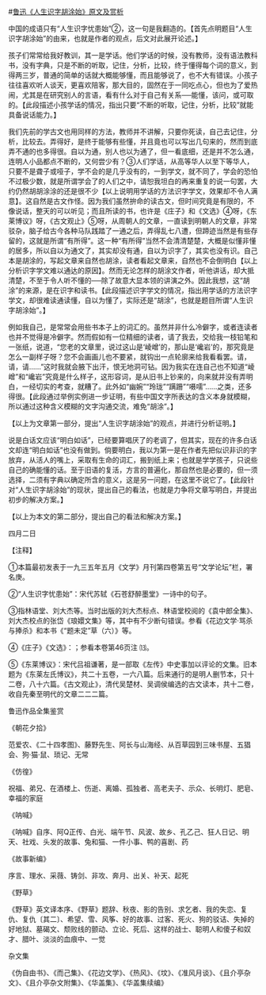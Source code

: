 #[鲁迅《人生识字胡涂始》原文及赏析](https://www.vrrw.net/wx/8610.html)

中国的成语只有“人生识字忧患始”②，这一句是我翻造的。【首先点明题目“人生识字胡涂始”的由来，也就是作者的观点，后文对此展开论述。】

孩子们常常给我好教训，其一是学话。他们学话的时候，没有教师，没有语法教科书，没有字典，只是不断的听取，记住，分析，比较，终于懂得每个词的意义，到得两三岁，普通的简单的话就大概能够懂，而且能够说了，也不大有错误。小孩子往往喜欢听人谈天，更喜欢陪客，那大目的，固然在于一同吃点心，但也为了爱热闹，尤其是在研究别人的言语，看有什么对于自己有关系──能懂，该问，或可取的。【此段描述小孩学话的情况，指出只要“不断的听取，记住，分析，比较”就能具备说话能力。】



我们先前的学古文也用同样的方法，教师并不讲解，只要你死读，自己去记住，分析，比较去。弄得好，是终于能够有些懂，并且竟也可以写出几句来的，然而到底弄不通的也多得很。自以为通，别人也以为通了，但一看底细，还是并不怎么通，连明人小品都点不断的，又何尝少有？③人们学话，从高等华人以至下等华人，只要不是聋子或哑子，学不会的是几乎没有的，一到学文，就不同了，学会的恐怕不过极少数，就是所谓学会了的人们之中，请恕我坦白的再来重复的说一句罢，大约仍然胡胡涂涂的还是很不少【以上说明用学话的方法识字学文，效果却不令人满意】。这自然是古文作怪。因为我们虽然拚命的读古文，但时间究竟是有限的，不像说话，整天的可以听见；而且所读的书，也许是《庄子》和《文选》④呀，《东莱博议》呀，《古文观止》⑤呀，从周朝人的文章，一直读到明朝人的文章，非常驳杂，脑子给古今各种马队践踏了一通之后，弄得乱七八遭，但蹄迹当然是有些存留的，这就是所谓“有所得”。这一种“有所得”当然不会清清楚楚，大概是似懂非懂的居多，所以自以为通文了，其实却没有通，自以为识字了，其实也没有识。自己本是胡涂的，写起文章来自然也胡涂，读者看起文章来，自然也不会倒明白【以上分析识字学文难以通达的原因】。然而无论怎样的胡涂文作者，听他讲话，却大抵清楚，不至于令人听不懂的──除了故意大显本领的讲演之外。因此我想，这“胡涂”的来源，是在识字和读书。【此段描述识字学文的情况，指出用学话的方法识字学文，却很难读通读懂，自以为懂了，实际还是“胡涂”，也就是题目所谓“人生识字胡涂始”。】

例如我自己，是常常会用些书本子上的词汇的。虽然并非什么冷僻字，或者连读者也并不觉得是冷僻字。然而假如有一位精细的读者，请了我去，交给我一枝铅笔和一张纸，说道，“您老的文章里，说过这山是‘崚嶒’的，那山是‘巉岩’的，那究竟是怎么一副样子呀？您不会画画儿也不要紧，就钩出一点轮廓来给我看看罢。请，请，请……”这时我就会腋下出汗，恨无地洞可钻。因为我实在连自己也不知道“崚嶒”和“巉岩”究竟是什么样子，这形容词，是从旧书上钞来的，向来就并没有弄明白，一经切实的考查，就糟了。此外如“幽婉”“玲珑”“蹒跚”“嗫嚅”……之类，还多得很。【此段通过举例实例进一步证明，有些中国文字所表达的含义本身就模糊，所以通过这种含义模糊的文字沟通交流，难免“胡涂”。】

【以上为文章第一部分，提出“人生识字胡涂始”的观点，并进行分析证明。】

说是白话文应该“明白如话”，已经要算唱厌了的老调了，但其实，现在的许多白话文却连“明白如话”也没有做到。倘要明白，我以为第一是在作者先把似识非识的字放弃，从活人的嘴上，采取有生命的词汇，搬到纸上来；也就是学学孩子，只说些自己的确能懂的话。至于旧语的复活，方言的普遍化，那自然也是必要的，但一须选择，二须有字典以确定所含的意义，这是另一问题，在这里不说它了。【此段针对“人生识字胡涂始”的现状，提出自己的看法，也就是力争将文章写明白，并提出初步的解决方案。】

【以上为本文的第二部分，提出自己的看法和解决方案。】

四月二日





【注释】

①本篇最初发表于一九三五年五月《文学》月刊第四卷第五号“文学论坛”栏，署名庚。

②“人生识字忧患始”：宋代苏轼《石苍舒醉墨堂》一诗中的句子。

③指林语堂、刘大杰等。当时出版的刘大杰标点、林语堂校阅的《袁中郎全集》、刘大杰校点的张岱《琅嬛文集》等，其中有不少断句错误。参看《花边文学·骂杀与捧杀》和本书《“题未定”草（六）》等。

④《庄子》《文选》：；参看本卷第46页注 ⒀。

⑤《东莱博议》：宋代吕祖谦著，是一部取《左传》中史事加以评论的文集。旧本题为《东莱左氏博议》，共二十五卷，一六八篇。后来通行的是明人删节本，只十二卷，八十六篇。《古文观止》，清代吴楚材、吴调侯编选的古文读本，共十二卷，收自先秦至明代的文章二二二篇。

鲁迅作品全集鉴赏

《朝花夕拾》

范爱农、《二十四孝图》、藤野先生、阿长与山海经、从百草园到三味书屋、五猖会、狗·猫·鼠、琐记、无常

《仿徨》

祝福、弟兄、在酒楼上、伤逝、离婚、孤独者、高老夫子、示众、长明灯、肥皂、幸福的家庭

《呐喊》

《呐喊》自序、阿Q正传、白光、端午节、风波、故乡、孔乙己、狂人日记、明天、社戏、头发的故事、兔和猫、一件小事、鸭的喜剧、药

《故事新编》

序言、理水、采薇、铸剑、非攻、奔月、出关、补天、起死

《野草》

《野草》英文译本序、《野草》题辞、秋夜、影的告别、求乞者、我的失恋、复仇、复仇〔其二〕、希望、雪、风筝、好的故事、过客、死火、狗的驳诘、失掉的好地狱、墓碣文、颓败线的颤动、立论、死后、这样的战士、聪明人和傻子和奴才、腊叶、淡淡的血痕中、一觉

杂文集

《伪自由书》、《而己集》、《花边文学》、《热风》、《坟》、《准风月谈》、《且介亭杂文》、《且介亭杂文附集》、《华盖集》、《华盖集续编》

